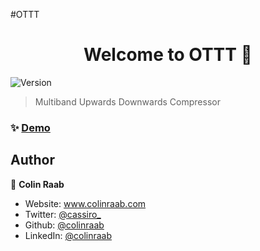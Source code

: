 #OTTT

<h1 align="center">Welcome to OTTT 👋</h1>
<p>
  <img alt="Version" src="https://img.shields.io/badge/version-1.0-blue.svg?cacheSeconds=2592000" />
</p>

> Multiband Upwards Downwards Compressor

### ✨ [Demo](https://colinraab.com/projects)

## Author

👤 **Colin Raab**

* Website: www.colinraab.com
* Twitter: [@cassiro\_](https://twitter.com/cassiro\_)
* Github: [@colinraab](https://github.com/colinraab)
* LinkedIn: [@colinraab](https://linkedin.com/in/colinraab)
